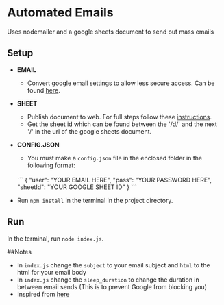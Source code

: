 # Automated Emails
Uses nodemailer and a google sheets document to send out mass emails

## Setup
* **EMAIL**
	* Convert google email settings to allow less secure access. Can be found [here](https://myaccount.google.com/security).

* **SHEET**
	* Publish document to web. For full steps follow these [instructions](https://github.com/bpk68/g-sheets-api#readme).
	* Get the sheet id which can be found between the '/d/' and the next '/' in the url of the google sheets document.
* **CONFIG.JSON**
	* You must make a `config.json` file in the enclosed folder in the following format:
	<br />
	```
	{
		"user": "YOUR EMAIL HERE",
		"pass": "YOUR PASSWORD HERE",
		"sheetId": "YOUR GOOGLE SHEET ID"
	}
	```

* Run `npm install` in the terminal in the project directory.

## Run
In the terminal, run `node index.js`.

##Notes
* In `index.js` change the `subject` to your email subject and `html` to the html for your email body
* In `index.js` change the `sleep_duration` to change the duration in between email sends (This is to prevent Google from blocking you)
* Inspired from <a href="https://github.com/tsonthalia/EmailBot">here</a>